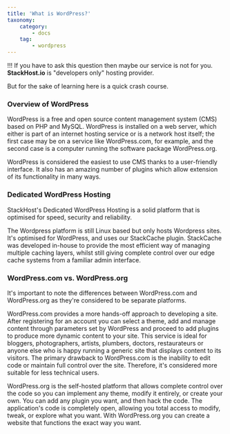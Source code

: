 ```yaml
---
title: 'What is WordPress?'
taxonomy:
    category:
        - docs
    tag:
        - wordpress
---
```


!!! If you have to ask this question then maybe our service is not for you. **StackHost.io** is "developers only" hosting provider.

But for the sake of learning here is a quick crash course.

### Overview of WordPress

WordPress is a free and open source content management system (CMS) based on PHP and MySQL. WordPress is installed on a web server, which either is part of an internet hosting service or is a network host itself; the first case may be on a service like WordPress.com, for example, and the second case is a computer running the software package WordPress.org.

WordPress is considered the easiest to use CMS thanks to a user-friendly interface. It also has an amazing number of plugins which allow extension of its functionality in many ways. 

### Dedicated WordPress Hosting 

StackHost's Dedicated WordPress Hosting is a solid platform that is optimised for speed, security and reliability.​​​​​

The Wordpress platform is still Linux based but only hosts Wordpress sites. It's optimised for WordPress, and uses our StackCache plugin. StackCache was developed in-house to provide the most efficient way of managing multiple caching layers, whilst still giving complete control over our edge cache systems from a familiar admin interface.

### WordPress.com vs. WordPress.org

It's important to note the differences between WordPress.com and WordPress.org as they're considered to be separate platforms.

WordPress.com provides a more hands-off approach to developing a site. After registering for an account you can select a theme, add and manage content through parameters set by WordPress and proceed to add plugins to produce more dynamic content to your site. This service is ideal for bloggers, photographers, artists, plumbers, doctors, restaurateurs or anyone else who is happy running a generic site that displays content to its visitors. The primary drawback to WordPress.com is the inability to edit code or maintain full control over the site. Therefore, it's considered more suitable for less technical users.

WordPress.org is the self-hosted platform that allows complete control over the code so you can implement any theme, modify it entirely, or create your own. You can add any plugin you want, and then hack the code. The application's code is completely open, allowing you total access to modify, tweak, or explore what you want. With WordPress.org you can create a website that functions the exact way you want. 